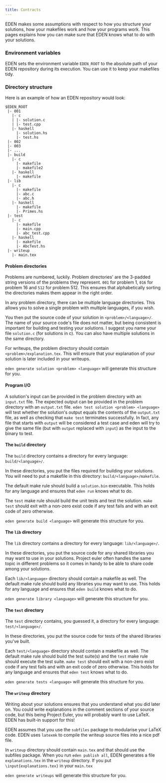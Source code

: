 ```yaml
---
title: Contracts
---
```


EDEN makes some assumptions with respect to how you structure your solutions, how your makefiles work and how your programs work.
This pages explains how you can make sure that EDEN knows what to do with your solutions.

### Environment variables
EDEN sets the environment variable `EDEN_ROOT` to the absolute path of your EDEN repository during its execution.
You can use it to keep your makefiles tidy.

### Directory structure

Here is an example of how an EDEN repository would look:

```
$EDEN_ROOT
 |- 001
   |- c
   | |- solution.c
   | |- test.cpp
   |- haskell
     |- solution.hs
     |- test.hs
 |- 002
 |- 003
 |- ...
 |- build
   |- c
     |- makefile
     |- makefile2
   |- haskell
     |- makefile
 |- lib
   |- c
     |- makefile
     |- abc.c
     |- abc.h
   |- haskell
     |- makefile
     |- Primes.hs
 |- test
   |- c
     |- makefile
     |- main.cpp
     |- abc_test.cpp
   |- haskell
     |- makefile
     |- AbcTest.hs
 |- writeup
   |- main.tex
```


#### Problem directories

Problems are numbered, luckily. Problem directories' are the $3$-padded string versions of the problems they represent.
`001` for problem 1, `016` for problem 16 and `512` for problem 512.
This ensures that alphabetically sorting the directories makes them appear in the right order.

In any problem directory, there can be multiple language directories.
This allows you to solve a single problem with multiple languages, if you wish.

You then put the source code of your solution in `<problem>/<language>/`.
The name of your source code's file does not matter, but being consistent is important for building and testing your solutions.
I suggest you name your file `solution.c` (for solutions in c).
You can also have multiple solutions in the same directory.

For writeups, the problem directory should contain `<problem>/explanation.tex`.
This will ensure that your explanation of your solution is later included in your writeups.

`eden generate solution <problem> <language>` will generate this structure for you.

#### Program I/O

A solution's input can be provided in the problem directory with an `input.txt` file.
The expected output can be provided in the problem directory with an `output.txt` file.
`eden test solution <problem> <language>` will test whether the solution's output equals the contents of the `output.txt` file, as well as checking that `make test` terminates successfully.
In fact, any file that starts with `output` will be considered a test case and eden will try to give the same file (but with `output` replaced with `input`) as the input to the binary to test.

#### The `build` directory

The `build` directory contains a directory for every language: `build/<language>/`.

In these directories, you put the files required for building your solutions.
You will need to put a makefile in this directory: `build/<language>/makefile`.

The default make rule should build a `solution.bin` executable.
This holds for any language and ensures that `eden run` knows what to do.

The `test` make rule should build the unit tests and test the solution.
`make test` should exit with a non-zero exist code if any test fails and with an exit code of zero otherwise.

`eden generate build <language>` will generate this structure for you.

#### The `lib` directory

The `lib` directory contains a directory for every language: `lib/<language>/`.

In these directories, you put the source code for any shared libraries you may want to use in your solutions.
Project euler often handles the same topic in different problems so it comes in handy to be able to share code among your solutions.

Each `lib/<language>` directory should contain a makefile as well.
The default make rule should build any libraries you may want to use.
This holds for any language and ensures that `eden build` knows what to do.

`eden generate library <language>` will generate this structure for you.

#### The `test` directory

The `test` directory contains, you guessed it, a directory for every language: `test/<language>/`.

In these directories, you put the source code for tests of the shared libraries you've built.

Each `test/<language>` directory should contain a makefile as well.
The default make rule should build the test suite(s) and the `test` make rule should execute the test suite.
`make test` should exit with a non-zero exist code if any test fails and with an exit code of zero otherwise.
This holds for any language and ensures that `eden test` knows what to do.

`eden generate tests <language>` will generate this structure for you.

#### The `writeup` directory

Writing about your solutions ensures that you understand what you did later on.
You could write explanations in the comment sections of your source code, but this being Project Euler, you will probably want to use LaTeX.
EDEN has built-in support for this!

EDEN assumes that you use the `subfiles` package to modularise your LaTeX code.
EDEN uses `latexmk` to compile the writeup source files into a nice pdf file.

In `writeup` directory should contain `main.tex` and that should use the subfiles package.
When you run `eden publish all`, EDEN generates a file `explanations.tex` in the `writeup` directory.
If you put `\input{explanations.tex}` in your `main.tex`

`eden generate writeups` will generate this structure for you.
